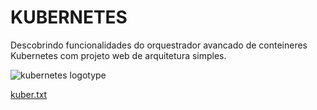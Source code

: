 # KUBERNETES

Descobrindo funcionalidades do orquestrador avancado de conteineres Kubernetes
com projeto web de arquitetura simples.


<img src="https://upload.wikimedia.org/wikipedia/commons/thumb/3/39/Kubernetes_logo_without_workmark.svg/617px-Kubernetes_logo_without_workmark.svg.png" alt="kubernetes logotype" />

<a href="https://github.com/LPLA-br/Notas-tech/blob/main/kuber.txt"> kuber.txt </a>

